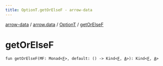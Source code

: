 ```yaml
---
title: OptionT.getOrElseF - arrow-data
---
```


[arrow-data](../../index.html) / [arrow.data](../index.html) / [OptionT](index.html) / [getOrElseF](./get-or-else-f.html)

# getOrElseF

`fun getOrElseF(MF: Monad<`[`F`](index.html#F)`>, default: () -> Kind<`[`F`](index.html#F)`, `[`A`](index.html#A)`>): Kind<`[`F`](index.html#F)`, `[`A`](index.html#A)`>`